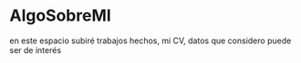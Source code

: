 # AlgoSobreMI
en este espacio subiré trabajos hechos, mi CV, datos que considero puede ser de interés
